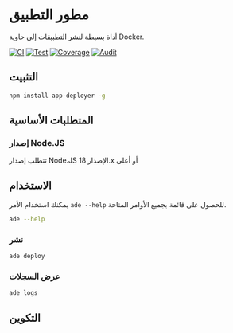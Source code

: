 # مطور التطبيق
أداة بسيطة لنشر التطبيقات إلى حاوية Docker.

[![CI](https://github.com/sumor-cloud/app-deployer/actions/workflows/ci.yml/badge.svg)](https://github.com/sumor-cloud/app-deployer/actions/workflows/ci.yml)
[![Test](https://github.com/sumor-cloud/app-deployer/actions/workflows/ut.yml/badge.svg)](https://github.com/sumor-cloud/app-deployer/actions/workflows/ut.yml)
[![Coverage](https://github.com/sumor-cloud/app-deployer/actions/workflows/coverage.yml/badge.svg)](https://github.com/sumor-cloud/app-deployer/actions/workflows/coverage.yml)
[![Audit](https://github.com/sumor-cloud/app-deployer/actions/workflows/audit.yml/badge.svg)](https://github.com/sumor-cloud/app-deployer/actions/workflows/audit.yml)

## التثبيت
```bash
npm install app-deployer -g
```

## المتطلبات الأساسية

### إصدار Node.JS
تتطلب إصدار Node.JS الإصدار 18.x أو أعلى

## الاستخدام

يمكنك استخدام الأمر `ade --help` للحصول على قائمة بجميع الأوامر المتاحة.
```bash
ade --help
```

### نشر

```bash
ade deploy
```

### عرض السجلات

```bash
ade logs
```

## التكوين
